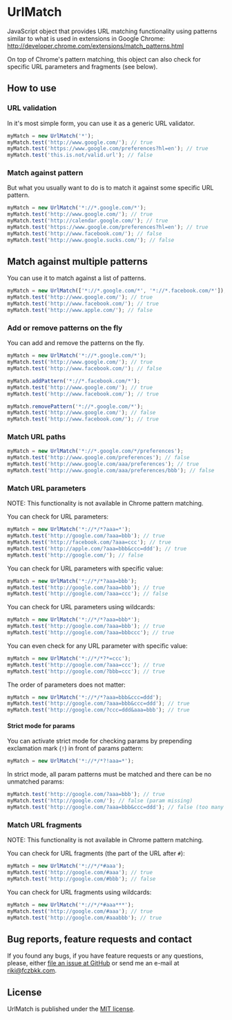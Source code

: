 # UrlMatch

JavaScript object that provides URL matching functionality using patterns similar to what is used in extensions in Google Chrome:
http://developer.chrome.com/extensions/match_patterns.html

On top of Chrome's pattern matching, this object can also check for specific URL parameters and fragments (see below).

## How to use

### URL validation

In it's most simple form, you can use it as a generic URL validator.

```javascript
myMatch = new UrlMatch('*');
myMatch.test('http://www.google.com/'); // true
myMatch.test('https://www.google.com/preferences?hl=en'); // true
myMatch.test('this.is.not/valid.url'); // false
```

### Match against pattern

But what you usually want to do is to match it against some specific URL pattern.

```javascript
myMatch = new UrlMatch('*://*.google.com/*');
myMatch.test('http://www.google.com/'); // true
myMatch.test('http://calendar.google.com/'); // true
myMatch.test('https://www.google.com/preferences?hl=en'); // true
myMatch.test('http://www.facebook.com/'); // false
myMatch.test('http://www.google.sucks.com/'); // false
```

## Match against multiple patterns

You can use it to match against a list of patterns.

```javascript
myMatch = new UrlMatch(['*://*.google.com/*', '*://*.facebook.com/*']);
myMatch.test('http://www.google.com/'); // true
myMatch.test('http://www.facebook.com/'); // true
myMatch.test('http://www.apple.com/'); // false
```

### Add or remove patterns on the fly

You can add and remove the patterns on the fly.

```javascript
myMatch = new UrlMatch('*://*.google.com/*');
myMatch.test('http://www.google.com/'); // true
myMatch.test('http://www.facebook.com/'); // false

myMatch.addPattern('*://*.facebook.com/*');
myMatch.test('http://www.google.com/'); // true
myMatch.test('http://www.facebook.com/'); // true

myMatch.removePattern('*://*.google.com/*');
myMatch.test('http://www.google.com/'); // false
myMatch.test('http://www.facebook.com/'); // true
```

### Match URL paths

```javascript
myMatch = new UrlMatch('*://*.google.com/*/preferences');
myMatch.test('http://www.google.com/preferences'); // false
myMatch.test('http://www.google.com/aaa/preferences'); // true
myMatch.test('http://www.google.com/aaa/preferences/bbb'); // false
```

### Match URL parameters

NOTE: This functionality is not available in Chrome pattern matching.

You can check for URL parameters:

```javascript
myMatch = new UrlMatch('*://*/*?aaa=*');
myMatch.test('http://google.com/?aaa=bbb'); // true
myMatch.test('http://facebook.com/?aaa=ccc'); // true
myMatch.test('http://apple.com/?aaa=bbb&ccc=ddd'); // true
myMatch.test('http://google.com/'); // false
```

You can check for URL parameters with specific value:

```javascript
myMatch = new UrlMatch('*://*/*?aaa=bbb');
myMatch.test('http://google.com/?aaa=bbb'); // true
myMatch.test('http://google.com/?aaa=ccc'); // false
```

You can check for URL parameters using wildcards:

```javascript
myMatch = new UrlMatch('*://*/*?aaa=bbb*');
myMatch.test('http://google.com/?aaa=bbb'); // true
myMatch.test('http://google.com/?aaa=bbbccc'); // true
```

You can even check for any URL parameter with specific value:

```javascript
myMatch = new UrlMatch('*://*/*?*=ccc');
myMatch.test('http://google.com/?aaa=ccc'); // true
myMatch.test('http://google.com/?bbb=ccc'); // true
```

The order of parameters does not matter:

```javascript
myMatch = new UrlMatch('*://*/*?aaa=bbb&ccc=ddd');
myMatch.test('http://google.com/?aaa=bbb&ccc=ddd'); // true
myMatch.test('http://google.com/?ccc=ddd&aaa=bbb'); // true
```

#### Strict mode for params

You can activate strict mode for checking params by prepending exclamation mark (`!`) in front of params pattern:

```javascript
myMatch = new UrlMatch('*://*/*?!aaa=*');
```

In strict mode, all param patterns must be matched and there can be no unmatched params:

```javascript
myMatch.test('http://google.com/?aaa=bbb'); // true
myMatch.test('http://google.com/'); // false (param missing)
myMatch.test('http://google.com/?aaa=bbb&ccc=ddd'); // false (too many params)
```

### Match URL fragments

NOTE: This functionality is not available in Chrome pattern matching.

You can check for URL fragments (the part of the URL after `#`):

```javascript
myMatch = new UrlMatch('*://*/*#aaa');
myMatch.test('http://google.com/#aaa'); // true
myMatch.test('http://google.com/#bbb'); // false
```

You can check for URL fragments using wildcards:

```javascript
myMatch = new UrlMatch('*://*/*#aaa***');
myMatch.test('http://google.com/#aaa'); // true
myMatch.test('http://google.com/#aaabbb'); // true
```

## Bug reports, feature requests and contact

If you found any bugs, if you have feature requests or any questions, please, either [file an issue at GitHub](https://github.com/fczbkk/UrlMatch/issues) or send me an e-mail at <a href="mailto:riki@fczbkk.com">riki@fczbkk.com</a>.

## License

UrlMatch is published under the [MIT license](https://github.com/fczbkk/UrlMatch/blob/master/LICENSE).
